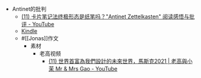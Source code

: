- Antinet的批判
    - [(11) 卡片笔记法终极形态是纸笔吗？"Antinet Zettelkasten" 阅读感悟与批评 - YouTube](https://www.youtube.com/watch?v=fEv9_4EsyMQ&t=9s)
    - [Kindle](https://read.amazon.com/?asin=B0BPN3W6RP&ref_=dbs_t_r_kcr)
    - #[[Jonas]]作文
        - 素材
            - 老高视频
                - [(11) 世界首富為我們設計的未來世界，馬斯克2021 | 老高與小茉 Mr & Mrs Gao - YouTube](https://www.youtube.com/watch?v=3mBLjHxwwmo)
